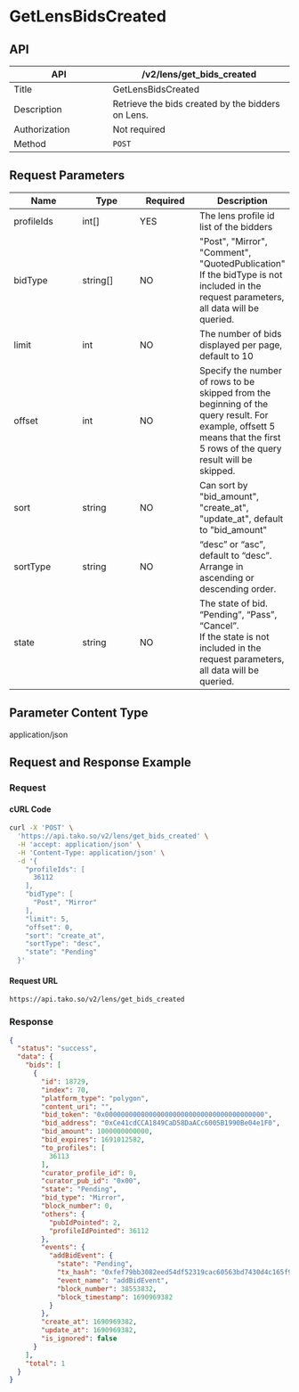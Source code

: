 # GetLensBidsCreated

## API

<table><thead><tr><th width="162">API</th><th>/v2/lens/get_bids_created</th></tr></thead><tbody><tr><td>Title</td><td>GetLensBidsCreated</td></tr><tr><td>Description</td><td>Retrieve the bids created by the bidders on Lens.</td></tr><tr><td>Authorization</td><td>Not required</td></tr><tr><td>Method</td><td><code>POST</code></td></tr></tbody></table>

## Request Parameters

<table><thead><tr><th width="139">Name</th><th width="115">Type</th><th width="110">Required</th><th>Description</th></tr></thead><tbody><tr><td>profileIds</td><td>int[]</td><td>YES</td><td>The lens profile id list of the bidders</td></tr><tr><td>bidType</td><td>string[]</td><td>NO</td><td>"Post", "Mirror", "Comment", "QuotedPublication"<br>If the bidType is not included in the request parameters, all data will be queried.</td></tr><tr><td>limit</td><td>int</td><td>NO</td><td>The number of bids displayed per page, default to 10</td></tr><tr><td>offset</td><td>int</td><td>NO</td><td>Specify the number of rows to be skipped from the beginning of the query result. For example, offsett 5 means that the first 5 rows of the query result will be skipped.</td></tr><tr><td>sort</td><td>string</td><td>NO</td><td>Can sort by "bid_amount", "create_at", "update_at", default to "bid_amount"</td></tr><tr><td>sortType</td><td>string</td><td>NO</td><td>“desc” or “asc”, default to “desc”. Arrange in ascending or descending order.</td></tr><tr><td>state</td><td>string</td><td>NO</td><td>The state of bid. “Pending”, “Pass”, “Cancel”.<br>If the state is not included in the request parameters, all data will be queried.</td></tr></tbody></table>

## Parameter Content Type

application/json

## Request and Response Example

### Request

#### cURL Code

```bash
curl -X 'POST' \
  'https://api.tako.so/v2/lens/get_bids_created' \
  -H 'accept: application/json' \
  -H 'Content-Type: application/json' \
  -d '{
    "profileIds": [
      36112
    ],
    "bidType": [
      "Post", "Mirror"
    ],
    "limit": 5,
    "offset": 0,
    "sort": "create_at",
    "sortType": "desc",
    "state": "Pending"
  }'
```

#### Request URL

`https://api.tako.so/v2/lens/get_bids_created`

### Response

```json
{
  "status": "success",
  "data": {
    "bids": [
      {
        "id": 18729,
        "index": 70,
        "platform_type": "polygon",
        "content_uri": "",
        "bid_token": "0x0000000000000000000000000000000000000000",
        "bid_address": "0xCe41cdCCA1849CaD58DaACc6005B1990Be04e1F0",
        "bid_amount": 1000000000000,
        "bid_expires": 1691012582,
        "to_profiles": [
          36113
        ],
        "curator_profile_id": 0,
        "curator_pub_id": "0x00",
        "state": "Pending",
        "bid_type": "Mirror",
        "block_number": 0,
        "others": {
          "pubIdPointed": 2,
          "profileIdPointed": 36112
        },
        "events": {
          "addBidEvent": {
            "state": "Pending",
            "tx_hash": "0xfef79bb3082eed54df52319cac60563bd7430d4c165f9927bcd362d33862e9f7",
            "event_name": "addBidEvent",
            "block_number": 38553832,
            "block_timestamp": 1690969382
          }
        },
        "create_at": 1690969382,
        "update_at": 1690969382,
        "is_ignored": false
      }
    ],
    "total": 1
  }
}
```
